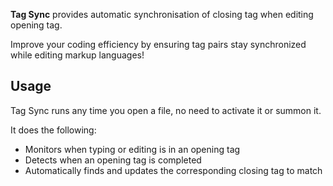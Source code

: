 **Tag Sync** provides automatic synchronisation of closing tag when editing opening tag.

Improve your coding efficiency by ensuring tag pairs stay synchronized while editing markup languages!


## Usage

Tag Sync runs any time you open a file, no need to activate it or summon it.

It does the following:

- Monitors when typing or editing is in an opening tag
- Detects when an opening tag is completed
- Automatically finds and updates the corresponding closing tag to match
